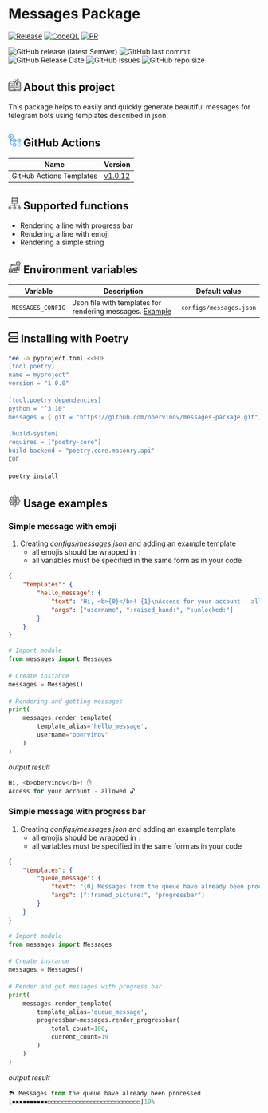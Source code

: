 # Messages Package
[![Release](https://github.com/obervinov/messages-package/actions/workflows/release.yaml/badge.svg)](https://github.com/obervinov/messages-package/actions/workflows/release.yaml)
[![CodeQL](https://github.com/obervinov/messages-package/actions/workflows/github-code-scanning/codeql/badge.svg)](https://github.com/obervinov/messages-package/actions/workflows/github-code-scanning/codeql)
[![PR](https://github.com/obervinov/messages-package/actions/workflows/pr.yaml/badge.svg?branch=main&event=pull_request)](https://github.com/obervinov/messages-package/actions/workflows/pr.yaml)

![GitHub release (latest SemVer)](https://img.shields.io/github/v/release/obervinov/messages-package?style=for-the-badge)
![GitHub last commit](https://img.shields.io/github/last-commit/obervinov/messages-package?style=for-the-badge)
![GitHub Release Date](https://img.shields.io/github/release-date/obervinov/messages-package?style=for-the-badge)
![GitHub issues](https://img.shields.io/github/issues/obervinov/messages-package?style=for-the-badge)
![GitHub repo size](https://img.shields.io/github/repo-size/obervinov/messages-package?style=for-the-badge)

## <img src="https://github.com/obervinov/_templates/blob/main/icons/book.png" width="25" title="about"> About this project
This package helps to easily and quickly generate beautiful messages for telegram bots using templates described in json.

## <img src="https://github.com/obervinov/_templates/blob/main/icons/github-actions.png" width="25" title="github-actions"> GitHub Actions
| Name  | Version |
| ------------------------ | ----------- |
| GitHub Actions Templates | [v1.0.12](https://github.com/obervinov/_templates/tree/v1.0.12) |


## <img src="https://github.com/obervinov/_templates/blob/main/icons/requirements.png" width="25" title="functions"> Supported functions
- Rendering a line with progress bar
- Rendering a line with emoji
- Rendering a simple string

## <img src="https://github.com/obervinov/_templates/blob/v1.0.5/icons/build.png" width="25" title="build"> Environment variables
| Variable  | Description | Default value |
| ------------- | ------------- | ------------- |
| `MESSAGES_CONFIG` | Json file with templates for rendering messages. [Example](tests/configs/messages.json) | `configs/messages.json` |


## <img src="https://github.com/obervinov/_templates/blob/main/icons/stack2.png" width="20" title="install"> Installing with Poetry
```bash
tee -a pyproject.toml <<EOF
[tool.poetry]
name = myproject"
version = "1.0.0"

[tool.poetry.dependencies]
python = "^3.10"
messages = { git = "https://github.com/obervinov/messages-package.git", tag = "v1.0.3" }

[build-system]
requires = ["poetry-core"]
build-backend = "poetry.core.masonry.api"
EOF

poetry install
```

## <img src="https://github.com/obervinov/_templates/blob/main/icons/config.png" width="25" title="usage"> Usage examples
### Simple message with emoji
1. Creating _configs/messages.json_ and adding an example template
   - all emojis should be wrapped in `:`
   - all variables must be specified in the same form as in your code
```json
{
    "templates": {
        "hello_message": {
            "text": "Hi, <b>{0}</b>! {1}\nAccess for your account - allowed {2}",
            "args": ["username", ":raised_hand:", ":unlocked:"]
        }
    }
}
```

```python
# Import module
from messages import Messages

# Create instance
messages = Messages()

# Rendering and getting messages
print(
    messages.render_template(
        template_alias='hello_message',
        username="obervinov"
    )
)
```

_output result_
```python
Hi, <b>obervinov</b>! ✋
Access for your account - allowed 🔓
```

### Simple message with progress bar
1. Creating _configs/messages.json_ and adding an example template
   - all emojis should be wrapped in `:`
   - all variables must be specified in the same form as in your code
```json
{
    "templates": {
        "queue_message": {
            "text": "{0} Messages from the queue have already been processed\n{1}",
            "args": [":framed_picture:", "progressbar"]
        }
    }
}
```

```python
# Import module
from messages import Messages

# Create instance
messages = Messages()

# Render and get messages with progress bar
print(
    messages.render_template(
        template_alias='queue_message',
        progressbar=messages.render_progressbar(
            total_count=100,
            current_count=19
        )
    )
)
```

_output result_
```python
🏞 Messages from the queue have already been processed
[◾◾◾◾◾◾◾◾◾◾◻️◻️◻️◻️◻️◻️◻️◻️◻️◻️◻️◻️◻️◻️◻️◻️◻️◻️◻️◻️◻️◻️◻️◻️◻️◻]19%
```

